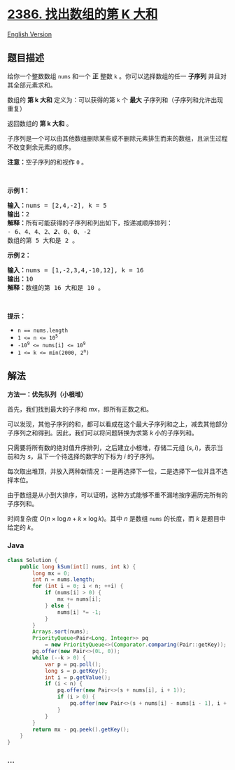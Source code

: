 # [2386. 找出数组的第 K 大和](https://leetcode.cn/problems/find-the-k-sum-of-an-array)

[English Version](/solution/2300-2399/2386.Find%20the%20K-Sum%20of%20an%20Array/README_EN.md)

## 题目描述

<p>给你一个整数数组 <code>nums</code> 和一个 <strong>正</strong> 整数 <code>k</code> 。你可以选择数组的任一 <strong>子序列</strong> 并且对其全部元素求和。</p>

<p>数组的 <strong>第 k 大和</strong> 定义为：可以获得的第 <code>k</code> 个 <strong>最大</strong> 子序列和（子序列和允许出现重复）</p>

<p>返回数组的 <strong>第 k 大和</strong> 。</p>

<p>子序列是一个可以由其他数组删除某些或不删除元素排生而来的数组，且派生过程不改变剩余元素的顺序。</p>

<p><strong>注意：</strong>空子序列的和视作 <code>0</code> 。</p>

<p>&nbsp;</p>

<p><strong>示例 1：</strong></p>

<pre><strong>输入：</strong>nums = [2,4,-2], k = 5
<strong>输出：</strong>2
<strong>解释：</strong>所有可能获得的子序列和列出如下，按递减顺序排列：
- 6、4、4、2、<strong><em>2</em></strong>、0、0、-2
数组的第 5 大和是 2 。
</pre>

<p><strong>示例 2：</strong></p>

<pre><strong>输入：</strong>nums = [1,-2,3,4,-10,12], k = 16
<strong>输出：</strong>10
<strong>解释：</strong>数组的第 16 大和是 10 。
</pre>

<p>&nbsp;</p>

<p><strong>提示：</strong></p>

<ul>
	<li><code>n == nums.length</code></li>
	<li><code>1 &lt;= n &lt;= 10<sup>5</sup></code></li>
	<li><code>-10<sup>9</sup> &lt;= nums[i] &lt;= 10<sup>9</sup></code></li>
	<li><code>1 &lt;= k &lt;= min(2000, 2<sup>n</sup>)</code></li>
</ul>

## 解法

**方法一：优先队列（小根堆）**

首先，我们找到最大的子序和 $mx$，即所有正数之和。

可以发现，其他子序列的和，都可以看成在这个最大子序列和之上，减去其他部分子序列之和得到。因此，我们可以将问题转换为求第 $k$ 小的子序列和。

只需要将所有数的绝对值升序排列，之后建立小根堆，存储二元组 $(s, i)$，表示当前和为 $s$，且下一个待选择的数字的下标为 $i$ 的子序列。

每次取出堆顶，并放入两种新情况：一是再选择下一位，二是选择下一位并且不选择本位。

由于数组是从小到大排序，可以证明，这种方式能够不重不漏地按序遍历完所有的子序列和。

时间复杂度 $O(n \times \log n + k \times \log k)$。其中 $n$ 是数组 `nums` 的长度，而 $k$ 是题目中给定的 $k$。

### **Java**

```java
class Solution {
    public long kSum(int[] nums, int k) {
        long mx = 0;
        int n = nums.length;
        for (int i = 0; i < n; ++i) {
            if (nums[i] > 0) {
                mx += nums[i];
            } else {
                nums[i] *= -1;
            }
        }
        Arrays.sort(nums);
        PriorityQueue<Pair<Long, Integer>> pq
            = new PriorityQueue<>(Comparator.comparing(Pair::getKey));
        pq.offer(new Pair<>(0L, 0));
        while (--k > 0) {
            var p = pq.poll();
            long s = p.getKey();
            int i = p.getValue();
            if (i < n) {
                pq.offer(new Pair<>(s + nums[i], i + 1));
                if (i > 0) {
                    pq.offer(new Pair<>(s + nums[i] - nums[i - 1], i + 1));
                }
            }
        }
        return mx - pq.peek().getKey();
    }
}
```

### **...**

```

```
